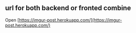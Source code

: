 ## url for both backend or fronted combine 

Open [https://imgur-post.herokuapp.com/](https://imgur-post.herokuapp.com/)
